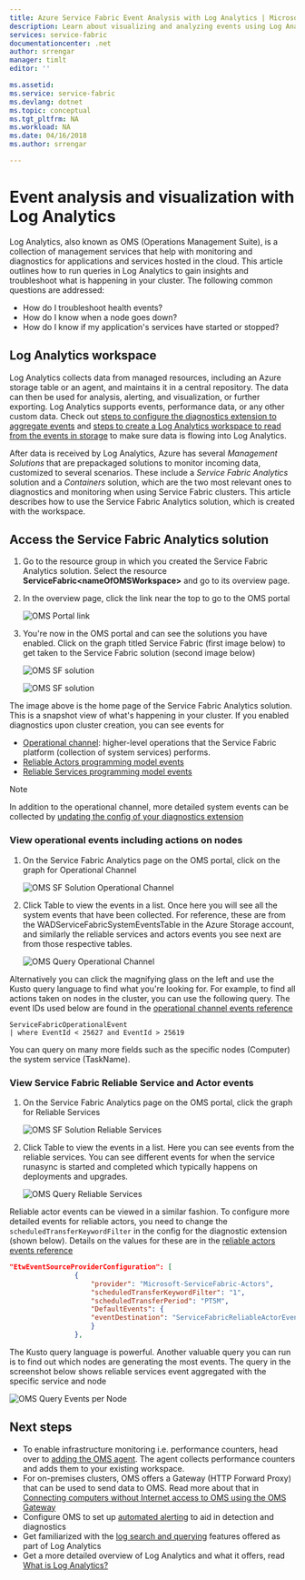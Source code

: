 ```yaml
---
title: Azure Service Fabric Event Analysis with Log Analytics | Microsoft Docs
description: Learn about visualizing and analyzing events using Log Analytics for monitoring and diagnostics of Azure Service Fabric clusters.
services: service-fabric
documentationcenter: .net
author: srrengar
manager: timlt
editor: ''

ms.assetid:
ms.service: service-fabric
ms.devlang: dotnet
ms.topic: conceptual
ms.tgt_pltfrm: NA
ms.workload: NA
ms.date: 04/16/2018
ms.author: srrengar

---
```


# Event analysis and visualization with Log Analytics

Log Analytics, also known as OMS (Operations Management Suite), is a collection of management services that help with monitoring and diagnostics for applications and services hosted in the cloud. This article outlines how to run queries in Log Analytics to gain insights and troubleshoot what is happening in your cluster. The following common questions are addressed:

* How do I troubleshoot health events?
* How do I know when a node goes down?
* How do I know if my application's services have started or stopped?

## Log Analytics workspace

Log Analytics collects data from managed resources, including an Azure storage table or an agent, and maintains it in a central repository. The data can then be used for analysis, alerting, and visualization, or further exporting. Log Analytics supports events, performance data, or any other custom data. Check out [steps to configure the diagnostics extension to aggregate events](service-fabric-diagnostics-event-aggregation-wad.md) and [steps to create a Log Analytics workspace to read from the events in storage](service-fabric-diagnostics-oms-setup.md) to make sure data is flowing into Log Analytics.

After data is received by Log Analytics, Azure has several *Management Solutions* that are prepackaged solutions to monitor incoming data, customized to several scenarios. These include a *Service Fabric Analytics* solution and a *Containers* solution, which are the two most relevant ones to diagnostics and monitoring when using Service Fabric clusters. This article describes how to use the Service Fabric Analytics solution, which is created with the workspace.

## Access the Service Fabric Analytics solution

1. Go to the resource group in which you created the Service Fabric Analytics solution. Select the resource **ServiceFabric\<nameOfOMSWorkspace\>** and go to its overview page.

2. In the overview page, click the link near the top to go to the OMS portal

    ![OMS Portal link](media/service-fabric-diagnostics-event-analysis-oms/oms-portal-link.png)

3. You're now in the OMS portal and can see the solutions you have enabled. Click on the graph titled Service Fabric (first image below) to get taken to the Service Fabric solution (second image below)

    ![OMS SF solution](media/service-fabric-diagnostics-event-analysis-oms/oms-workspace-all-solutions.png)

    ![OMS SF solution](media/service-fabric-diagnostics-event-analysis-oms/service-fabric-analytics-new.png)

The image above is the home page of the Service Fabric Analytics solution. This is a snapshot view of what's happening in your cluster. If you enabled diagnostics upon cluster creation, you can see events for 

* [Operational channel](service-fabric-diagnostics-event-generation-operational.md): higher-level operations that the Service Fabric platform (collection of system services) performs.
* [Reliable Actors programming model events](service-fabric-reliable-actors-diagnostics.md)
* [Reliable Services programming model events](service-fabric-reliable-services-diagnostics.md)

>[!NOTE]
>In addition to the operational channel, more detailed system events can be collected by [updating the config of your diagnostics extension](service-fabric-diagnostics-event-aggregation-wad.md#log-collection-configurations)

### View operational events including actions on nodes

1. On the Service Fabric Analytics page on the OMS portal, click on the graph for Operational Channel

    ![OMS SF Solution Operational Channel](media/service-fabric-diagnostics-event-analysis-oms/service-fabric-analytics-new-operational.png)

2. Click Table to view the events in a list. 
Once here you will see all the system events that have been collected. For reference, these are from the WADServiceFabricSystemEventsTable in the Azure Storage account, and similarly the reliable services and actors events you see next are from those respective tables.
    
    ![OMS Query Operational Channel](media/service-fabric-diagnostics-event-analysis-oms/oms-query-operational-channel.png)

Alternatively you can click the magnifying glass on the left and use the Kusto query language to find what you're looking for. For example, to find all actions taken on nodes in the cluster, you can use the following query. The event IDs used below are found in the [operational channel events reference](service-fabric-diagnostics-event-generation-operational.md)

```kusto
ServiceFabricOperationalEvent
| where EventId < 25627 and EventId > 25619 
```

You can query on many more fields such as the specific nodes (Computer) the system service (TaskName).

### View Service Fabric Reliable Service and Actor events

1. On the Service Fabric Analytics page on the OMS portal, click the graph for Reliable Services

    ![OMS SF Solution Reliable Services](media/service-fabric-diagnostics-event-analysis-oms/service-fabric-analytics-reliable-services.png)

2. Click Table to view the events in a list. Here you can see events from the reliable services. You can see different events for when the service runasync is started and completed which typically happens on deployments and upgrades. 

    ![OMS Query Reliable Services](media/service-fabric-diagnostics-event-analysis-oms/oms-query-reliable-services.png)

Reliable actor events can be viewed in a similar fashion. To configure more detailed events for reliable actors, you need to change the `scheduledTransferKeywordFilter` in the config for the diagnostic extension (shown below). Details on the values for these are in the [reliable actors events reference](service-fabric-reliable-actors-diagnostics.md#keywords)

```json
"EtwEventSourceProviderConfiguration": [
                {
                    "provider": "Microsoft-ServiceFabric-Actors",
                    "scheduledTransferKeywordFilter": "1",
                    "scheduledTransferPeriod": "PT5M",
                    "DefaultEvents": {
                    "eventDestination": "ServiceFabricReliableActorEventTable"
                    }
                },
```

The Kusto query language is powerful. Another valuable query you can run is to find out which nodes are generating the most events. The query in the screenshot below shows reliable services event aggregated with the specific service and node

![OMS Query Events per Node](media/service-fabric-diagnostics-event-analysis-oms/oms-query-events-per-node.png)

## Next steps

* To enable infrastructure monitoring i.e. performance counters, head over to [adding the OMS agent](service-fabric-diagnostics-oms-agent.md). The agent collects performance counters and adds them to your existing workspace.
* For on-premises clusters, OMS offers a Gateway (HTTP Forward Proxy) that can be used to send data to OMS. Read more about that in [Connecting computers without Internet access to OMS using the OMS Gateway](../log-analytics/log-analytics-oms-gateway.md)
* Configure OMS to set up [automated alerting](../log-analytics/log-analytics-alerts.md) to aid in detection and diagnostics
* Get familiarized with the [log search and querying](../log-analytics/log-analytics-log-searches.md) features offered as part of Log Analytics
* Get a more detailed overview of Log Analytics and what it offers, read [What is Log Analytics?](../operations-management-suite/operations-management-suite-overview.md)
